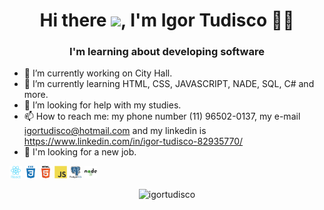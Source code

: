<h1 align="center">Hi there <img src="https://raw.githubusercontent.com/kaueMarques/kaueMarques/master/hi.gif" width="30px">, I'm Igor Tudisco 👨‍💻</h1>
<h3 align="center">I'm learning about developing software</h3>


- 🔭 I’m currently working on City Hall.
- 🌱 I’m currently learning HTML, CSS, JAVASCRIPT, NADE, SQL, C# and more.
- 🤔 I’m looking for help with my studies.
- 📫 How to reach me: my phone number (11) 96502-0137, my e-mail igortudisco@hotmail.com and my linkedin is https://www.linkedin.com/in/igor-tudisco-82935770/
- :briefcase: I'm looking for a new job.


<p align="left">
<img src="https://raw.githubusercontent.com/devicons/devicon/master/icons/react/react-original-wordmark.svg" alt="react" width="20" height="20"/>
<img src="https://raw.githubusercontent.com/devicons/devicon/master/icons/css3/css3-plain-wordmark.svg" alt="css3"  width="20" height="20"/>
<img src="https://raw.githubusercontent.com/devicons/devicon/master/icons/html5/html5-original-wordmark.svg" alt="html5"  width="20" height="20"/>
<img src="https://raw.githubusercontent.com/devicons/devicon/master/icons/javascript/javascript-original.svg" alt="javascript" width="20" height="20"/>
<img src="https://raw.githubusercontent.com/devicons/devicon/master/icons/postgresql/postgresql-original-wordmark.svg" alt="postgresql" width="20" height="20"/>
<img src="https://raw.githubusercontent.com/devicons/devicon/master/icons/nodejs/nodejs-original-wordmark.svg" alt="nodejs" width="20" height="20"/></p><p align="center">
<img src="https://github-readme-stats.vercel.app/api?username=igortudisco&show_icons=true" alt="igortudisco"/> 
</p>

